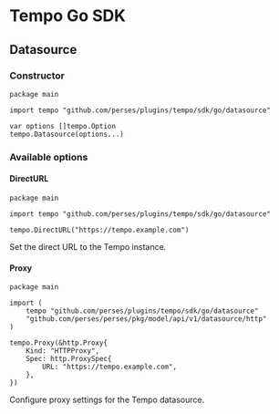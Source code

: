 # Tempo Go SDK

## Datasource

### Constructor

```golang
package main

import tempo "github.com/perses/plugins/tempo/sdk/go/datasource"

var options []tempo.Option
tempo.Datasource(options...)
```

### Available options

#### DirectURL

```golang
package main

import tempo "github.com/perses/plugins/tempo/sdk/go/datasource"

tempo.DirectURL("https://tempo.example.com")
```

Set the direct URL to the Tempo instance.

#### Proxy

```golang
package main

import (
    tempo "github.com/perses/plugins/tempo/sdk/go/datasource"
    "github.com/perses/perses/pkg/model/api/v1/datasource/http"
)

tempo.Proxy(&http.Proxy{
    Kind: "HTTPProxy",
    Spec: http.ProxySpec{
        URL: "https://tempo.example.com",
    },
})
```

Configure proxy settings for the Tempo datasource.
